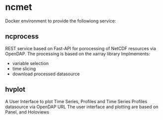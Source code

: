 # ncmet

Docker environment to provide the followiong service:

## ncprocess
REST service based on Fast-API for porocessing of NetCDF resources via OpenDAP. The processing is based on the xarray library
Implmements:
- variable selection
- time slicing
- download processed datasource

## hvplot
A User Interface to plot Time Series, Profiles and Time Series Profiles datasource via OpenDAP URL
The user interface and plotting are based on Panel, and Holoviews 

